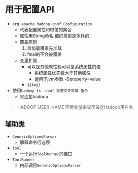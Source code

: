 # 用于配置API
- `org.apache.hadoop.conf.Configuration`
  - 代表配置属性和取值的集合
  - 属性用String命名,值的类型是多样的
  - 覆盖原则
    1. 后加载覆盖先加载
    2. final的不会被覆盖
  - 变量扩展
    - 可以是其他属性也可以是系统属性的值
      - 系统属性优先级大于其他属性
      - 适用于jvm参数 -Dproperty=value
    - `${key}`
- 使用`hadoop fs -conf 配置文件目录 指令`
  - 来连接hadoop
> HADOOP_USER_NAME 环境变量来显示设定Hadoop用户名

## 辅助类
- `GenericOptionsParser`
  - 解释命令行选项
- `Tool`
  - 一个运行`ToolRunner`的接口
- `ToolRunner`
  - 内部调用`GenericOptionsParser`
